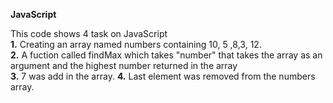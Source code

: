 **JavaScript**<p>
This code shows 4 task on JavaScript <br>
**1.** Creating  an array named numbers containing 10, 5 ,8,3, 12.<br>
**2.** A fuction called findMax which takes "number" that takes the array as an argument and the highest number returned in the array<br>
**3.** 7 was add in the array.
**4.** Last element was removed from the numbers array.
